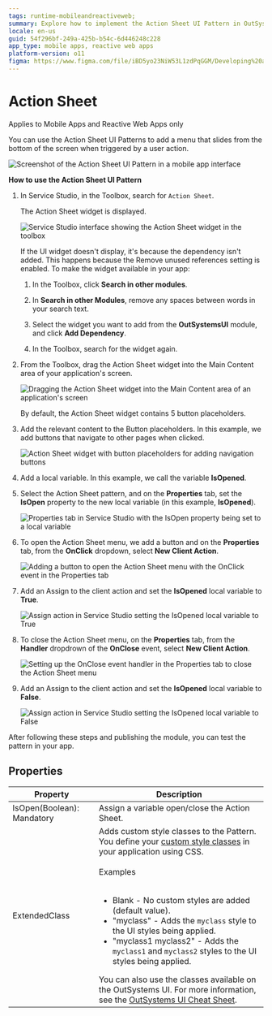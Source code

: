 ```yaml
---
tags: runtime-mobileandreactiveweb;  
summary: Explore how to implement the Action Sheet UI Pattern in OutSystems 11 (O11) for mobile and reactive web apps.
locale: en-us
guid: 54f296bf-249a-425b-b54c-6d446248c228
app_type: mobile apps, reactive web apps
platform-version: o11
figma: https://www.figma.com/file/iBD5yo23NiW53L1zdPqGGM/Developing%20an%20Application?node-id=1295:18300
---
```


# Action Sheet

<div class="info" markdown="1">

Applies to Mobile Apps and Reactive Web Apps only

</div>

You can use the Action Sheet UI Patterns to add a menu that slides from the bottom of the screen when triggered by a user action.

![Screenshot of the Action Sheet UI Pattern in a mobile app interface](images/actionsheet-1-ss.png "Action Sheet UI Pattern")

**How to use the Action Sheet UI Pattern**

1. In Service Studio, in the Toolbox, search for `Action Sheet`.

    The Action Sheet widget is displayed.

    ![Service Studio interface showing the Action Sheet widget in the toolbox](images/actionsheet-2-ss.png "Action Sheet Widget in Service Studio")

    If the UI widget doesn't display, it's because the dependency isn't added. This happens because the Remove unused references setting is enabled. To make the widget available in your app:

    1. In the Toolbox, click **Search in other modules**.

    1. In **Search in other Modules**, remove any spaces between words in your search text.
    
    1. Select the widget you want to add from the **OutSystemsUI** module, and click **Add Dependency**. 
    
    1. In the Toolbox, search for the widget again.

1. From the Toolbox, drag the Action Sheet widget into the Main Content area of your application's screen.

    ![Dragging the Action Sheet widget into the Main Content area of an application's screen](images/actionsheet-3-ss.png "Dragging Action Sheet Widget")

    By default, the Action Sheet widget contains 5 button placeholders. 

1. Add the relevant content to the Button placeholders. In this example, we add buttons that navigate to other pages when clicked. 

    ![Action Sheet widget with button placeholders for adding navigation buttons](images/actionsheet-5-ss.png "Adding Buttons to Action Sheet")

1. Add a local variable. In this example, we call the variable **IsOpened**. 

1. Select the Action Sheet pattern, and on the **Properties** tab, set the **IsOpen** property to the new local variable (in this example, **IsOpened**).

    ![Properties tab in Service Studio with the IsOpen property being set to a local variable](images/actionsheet-4-ss.png "Setting IsOpen Property")

1. To open the Action Sheet menu, we add a button and on the **Properties** tab, from the **OnClick** dropdown, select **New Client Action**.

    ![Adding a button to open the Action Sheet menu with the OnClick event in the Properties tab](images/actionsheet-6-ss.png "Creating OnClick Event")

1. Add an Assign to the client action and set the **IsOpened** local variable to **True**. 

    ![Assign action in Service Studio setting the IsOpened local variable to True](images/actionsheet-7-ss.png "Assigning True to IsOpened Variable")

1. To close the Action Sheet menu, on the **Properties** tab, from the **Handler** dropdrown of the **OnClose** event, select **New Client Action**.
    
    ![Setting up the OnClose event handler in the Properties tab to close the Action Sheet menu](images/actionsheet-8-ss.png "Creating OnClose Handler")

1. Add an Assign to the client action and set the **IsOpened** local variable to **False**. 

    ![Assign action in Service Studio setting the IsOpened local variable to False](images/actionsheet-9-ss.png "Assigning False to IsOpened Variable")

After following these steps and publishing the module, you can test the pattern in your app. 
       
## Properties

| Property                   | Description                                                                                                                                                                                                                                                                                                                                                                                                                                                                                                                                                                                                                       |
|----------------------------|-----------------------------------------------------------------------------------------------------------------------------------------------------------------------------------------------------------------------------------------------------------------------------------------------------------------------------------------------------------------------------------------------------------------------------------------------------------------------------------------------------------------------------------------------------------------------------------------------------------------------------------|
| IsOpen(Boolean): Mandatory | Assign a variable open/close the Action Sheet.                                                                                                                                                                                                                                                                                                                                                                                                                                                                                                                                                                                    |
| ExtendedClass              | Adds custom style classes to the Pattern. You define your [custom style classes](../../../look-feel/css.md) in your application using CSS.<br/><br/>Examples<br/><br/><ul><li>Blank - No custom styles are added (default value).</li><li>"myclass" - Adds the ``myclass`` style to the UI styles being applied.</li><li>"myclass1 myclass2" - Adds the ``myclass1`` and ``myclass2`` styles to the UI styles being applied.</li></ul>You can also use the classes available on the OutSystems UI. For more information, see the [OutSystems UI Cheat Sheet](https://outsystemsui.outsystems.com/OutSystemsUIWebsite/CheatSheet). |
